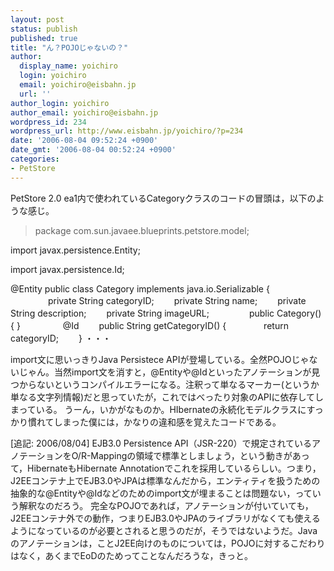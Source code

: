 ```yaml
---
layout: post
status: publish
published: true
title: "ん？POJOじゃないの？"
author:
  display_name: yoichiro
  login: yoichiro
  email: yoichiro@eisbahn.jp
  url: ''
author_login: yoichiro
author_email: yoichiro@eisbahn.jp
wordpress_id: 234
wordpress_url: http://www.eisbahn.jp/yoichiro/?p=234
date: '2006-08-04 09:52:24 +0900'
date_gmt: '2006-08-04 00:52:24 +0900'
categories:
- PetStore
---
```


PetStore 2.0 ea1内で使われているCategoryクラスのコードの冒頭は，以下のような感じ。

>package com.sun.javaee.blueprints.petstore.model;


import javax.persistence.Entity;

import javax.persistence.Id;


@Entity
public class Category implements java.io.Serializable {
　　
　　private String categoryID;
　　private String name;
　　private String description;
　　private String imageURL;
　　
　　public Category() { }
　　
　　
@Id
　　public String getCategoryID() {
　　　　return categoryID;
　　}
・・・

import文に思いっきりJava Persistece APIが登場している。全然POJOじゃないじゃん。当然import文を消すと，@Entityや@Idといったアノテーションが見つからないというコンパイルエラーになる。注釈って単なるマーカー(というか単なる文字列情報)だと思っていたが，これではべったり対象のAPIに依存してしまっている。
うーん，いかがなものか。HIbernateの永続化モデルクラスにすっかり慣れてしまった僕には，かなりの違和感を覚えたコードである。

[追記: 2006/08/04]
EJB3.0 Persistence API（JSR-220）で規定されているアノテーションをO/R-Mappingの領域で標準としましょう，という動きがあって，HibernateもHibernate Annotationでこれを採用しているらしい。つまり，J2EEコンテナ上でEJB3.0やJPAは標準なんだから，エンティティを扱うための抽象的な@Entityや@Idなどのためのimport文が埋まることは問題ない，っていう解釈なのだろう。
完全なPOJOであれば，アノテーションが付いていても，J2EEコンテナ外での動作，つまりEJB3.0やJPAのライブラリがなくても使えるようになっているのが必要とされると思うのだが，そうではないようだ。Javaのアノテーションは，ことJ2EE向けのものについては，POJOに対するこだわりはなく，あくまでEoDのためってことなんだろうな，きっと。
